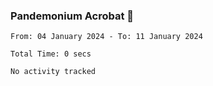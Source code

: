 ### Pandemonium Acrobat 🤸

<!--START_SECTION:waka-->

```all_time
From: 04 January 2024 - To: 11 January 2024

Total Time: 0 secs

No activity tracked
```

<!--END_SECTION:waka-->
